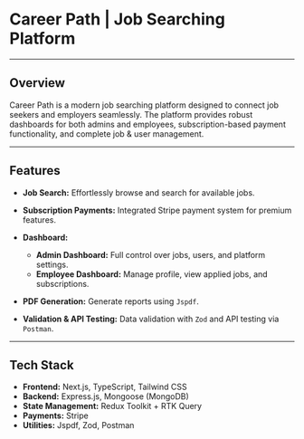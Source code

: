 

# Career Path | Job Searching Platform

---

## **Overview**

Career Path is a modern job searching platform designed to connect job seekers and employers seamlessly. The platform provides robust dashboards for both admins and employees, subscription-based payment functionality, and complete job & user management.

---

## **Features**

* **Job Search:** Effortlessly browse and search for available jobs.
* **Subscription Payments:** Integrated Stripe payment system for premium features.
* **Dashboard:**

  * **Admin Dashboard:** Full control over jobs, users, and platform settings.
  * **Employee Dashboard:** Manage profile, view applied jobs, and subscriptions.
* **PDF Generation:** Generate reports using `Jspdf`.
* **Validation & API Testing:** Data validation with `Zod` and API testing via `Postman`.

---

## **Tech Stack**

* **Frontend:** Next.js, TypeScript, Tailwind CSS
* **Backend:** Express.js, Mongoose (MongoDB)
* **State Management:** Redux Toolkit + RTK Query
* **Payments:** Stripe
* **Utilities:** Jspdf, Zod, Postman
